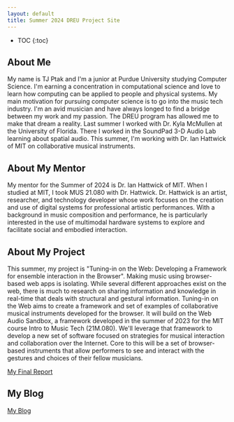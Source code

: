 ```yaml
---
layout: default
title: Summer 2024 DREU Project Site
---
```


* TOC
{:toc}

## About Me

My name is TJ Ptak and I'm a junior at Purdue University studying Computer Science. I'm earning a concentration in computational science and love to learn how computing can be applied to people and physical systems. My main motivation for pursuing computer science is to go into the music tech industry. I'm an avid musician and have always longed to find a bridge between my work and my passion. The DREU program has allowed me to make that dream a reality. Last summer I worked with Dr. Kyla McMullen at the University of Florida. There I worked in the SoundPad 3-D Audio Lab learning about spatial audio. This summer, I'm working with Dr. Ian Hattwick of MIT on collaborative musical instruments.

## About My Mentor

My mentor for the Summer of 2024 is Dr. Ian Hattwick of MIT. When I studied at MIT, I took MUS 21.080 with Dr. Hattwick. Dr. Hattwick is an artist, researcher, and technology developer whose work focuses on the creation and use of digital systems for professional artistic performances. With a background in music composition and performance, he is particularly interested in the use of multimodal hardware systems to explore and facilitate social and embodied interaction.

## About My Project

This summer, my project is "Tuning-in on the Web: Developing a Framework for ensemble interaction in the Browser". Making music using browser-based web apps is isolating. While several different approaches exist on the web, there is much to research on sharing information and knowledge in real-time that deals with structural and gestural information. Tuning-in on the Web aims to create a framework and set of examples of collaborative musical instruments developed for the browser. It will build on the Web Audio Sandbox, a framework developed in the summer of 2023 for the MIT course Intro to Music Tech (21M.080). We'll leverage that framework to develop a new set of software focused on strategies for musical interaction and collaboration over the Internet. Core to this will be a set of browser-based instruments that allow performers to see and interact with the gestures and choices of their fellow musicians. 

[My Final Report](files/finalreport.pdf)

## My Blog

[My Blog](blog.html)
